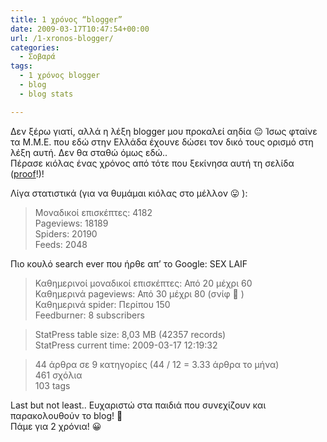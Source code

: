 ```yaml
---
title: 1 χρόνος “blogger”
date: 2009-03-17T10:47:54+00:00
url: /1-xronos-blogger/
categories:
  - Σοβαρά
tags:
  - 1 χρόνος blogger
  - blog
  - blog stats

---
```

Δεν ξέρω γιατί, αλλά η λέξη blogger μου προκαλεί αηδία 😐 Ίσως φταίνε τα M.M.E. που εδώ στην Ελλάδα έχουνε δώσει τον δικό τους ορισμό στη λέξη αυτή. Δεν θα σταθώ όμως εδώ..  
Πέρασε κιόλας ένας χρόνος από τότε που ξεκίνησα αυτή τη σελίδα ([proof](/κάθε-αρχή-και-τρίσκολη/)!)!

Λίγα στατιστικά (για να θυμάμαι κιόλας στο μέλλον 😛 ):

> Μοναδικοί επισκέπτες: 4182  
> Pageviews: 18189  
> Spiders: 20190  
> Feeds: 2048 

Πιο κουλό search ever που ήρθε απ&#8217; το Google: SEX LAIF

> Καθημερινοί μοναδικοί επισκέπτες: Από 20 μέχρι 60  
> Καθημερινά pageviews: Από 30 μέχρι 80 (σνίφ 🙁 )  
> Καθημερινά spider: Περίπου 150  
> Feedburner: 8 subscribers 

> StatPress table size: 8,03 MB (42357 records)  
> StatPress current time: 2009-03-17 12:19:32 

> 44 άρθρα σε 9 κατηγορίες (44 / 12 = 3.33 άρθρα το μήνα)  
> 461 σχόλια  
> 103 tags 

Last but not least.. Ευχαριστώ στα παιδιά που συνεχίζουν και παρακολουθούν το blog! 🙂  
Πάμε για 2 χρόνια! 😀